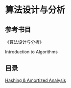 # 算法设计与分析

## 参考书目
《算法设计与分析》

Introduction to Algorithms

## 目录
[Hashing & Amortized Analysis](./notes/hashing.pdf)
